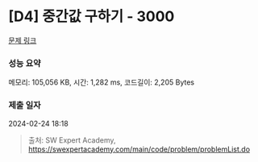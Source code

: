 # [D4] 중간값 구하기 - 3000 

[문제 링크](https://swexpertacademy.com/main/code/problem/problemDetail.do?contestProbId=AV-fO0s6ARoDFAXT) 

### 성능 요약

메모리: 105,056 KB, 시간: 1,282 ms, 코드길이: 2,205 Bytes

### 제출 일자

2024-02-24 18:18



> 출처: SW Expert Academy, https://swexpertacademy.com/main/code/problem/problemList.do